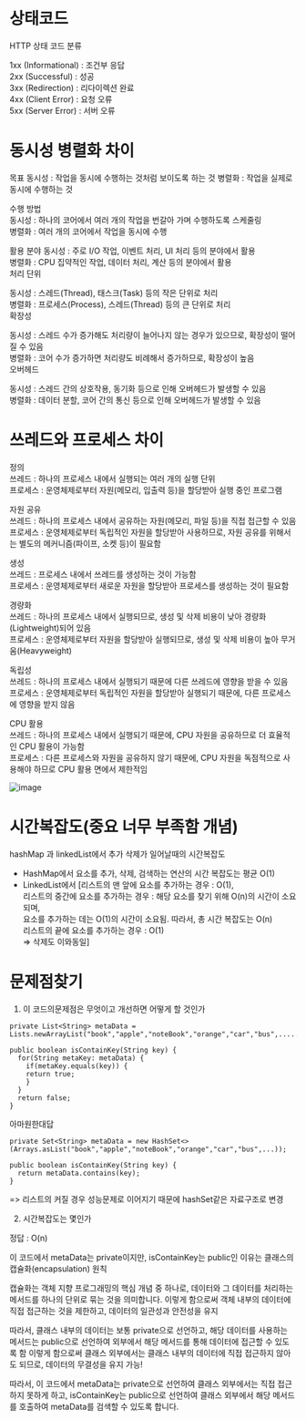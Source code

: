# 상태코드 
 HTTP 상태 코드 분류
 
1xx (Informational) : 조건부 응답  
2xx (Successful) : 성공  
3xx (Redirection) : 리다이렉션 완료  
4xx (Client Error) : 요청 오류  
5xx (Server Error) : 서버 오류  
 
# 동시성 병렬화 차이 
 
목표
동시성 : 작업을 동시에 수행하는 것처럼 보이도록 하는 것 
병렬화 : 작업을 실제로 동시에 수행하는 것  

수행 방법  
동시성 : 하나의 코어에서 여러 개의 작업을 번갈아 가며 수행하도록 스케줄링  
병렬화 : 여러 개의 코어에서 작업을 동시에 수행  

활용 분야
동시성 : 주로 I/O 작업, 이벤트 처리, UI 처리 등의 분야에서 활용  
병렬화 : CPU 집약적인 작업, 데이터 처리, 계산 등의 분야에서 활용  
처리 단위  

동시성 : 스레드(Thread), 태스크(Task) 등의 작은 단위로 처리  
병렬화 : 프로세스(Process), 스레드(Thread) 등의 큰 단위로 처리  
확장성  

동시성 : 스레드 수가 증가해도 처리량이 늘어나지 않는 경우가 있으므로, 확장성이 떨어질 수 있음  
병렬화 : 코어 수가 증가하면 처리량도 비례해서 증가하므로, 확장성이 높음  
오버헤드  

동시성 : 스레드 간의 상호작용, 동기화 등으로 인해 오버헤드가 발생할 수 있음  
병렬화 : 데이터 분할, 코어 간의 통신 등으로 인해 오버헤드가 발생할 수 있음  

# 쓰레드와 프로세스 차이     
 
정의  
쓰레드 : 하나의 프로세스 내에서 실행되는 여러 개의 실행 단위  
프로세스 : 운영체제로부터 자원(메모리, 입출력 등)을 할당받아 실행 중인 프로그램  

자원 공유  
쓰레드 : 하나의 프로세스 내에서 공유하는 자원(메모리, 파일 등)을 직접 접근할 수 있음  
프로세스 : 운영체제로부터 독립적인 자원을 할당받아 사용하므로, 자원 공유를 위해서는 별도의 메커니즘(파이프, 소켓 등)이 필요함  

생성  
쓰레드 : 프로세스 내에서 쓰레드를 생성하는 것이 가능함  
프로세스 : 운영체제로부터 새로운 자원을 할당받아 프로세스를 생성하는 것이 필요함  

경량화  
쓰레드 : 하나의 프로세스 내에서 실행되므로, 생성 및 삭제 비용이 낮아 경량화(Lightweight)되어 있음  
프로세스 : 운영체제로부터 자원을 할당받아 실행되므로, 생성 및 삭제 비용이 높아 무거움(Heavyweight)  

독립성  
쓰레드 : 하나의 프로세스 내에서 실행되기 때문에 다른 쓰레드에 영향을 받을 수 있음  
프로세스 : 운영체제로부터 독립적인 자원을 할당받아 실행되기 때문에, 다른 프로세스에 영향을 받지 않음  

CPU 활용  
쓰레드 : 하나의 프로세스 내에서 실행되기 때문에, CPU 자원을 공유하므로 더 효율적인 CPU 활용이 가능함  
프로세스 : 다른 프로세스와 자원을 공유하지 않기 때문에, CPU 자원을 독점적으로 사용해야 하므로 CPU 활용 면에서 제한적임  

![image](https://github.com/2nho/personal-study/assets/97571604/64362b86-6580-4e0c-b556-fa8404b2ff6f)




# 시간복잡도(중요 너무 부족함 개념)
 hashMap 과 linkedList에서 추가 삭제가 일어날때의 시간복잡도 
 
 - HashMap에서 요소를 추가, 삭제, 검색하는 연산의 시간 복잡도는 평균 O(1)
 - LinkedList에서 [리스트의 맨 앞에 요소를 추가하는 경우 : O(1),  
                  리스트의 중간에 요소를 추가하는 경우 : 해당 요소를 찾기 위해 O(n)의 시간이 소요되며,   
                  요소를 추가하는 데는 O(1)의 시간이 소요됨. 따라서, 총 시간 복잡도는 O(n)  
                  리스트의 끝에 요소를 추가하는 경우 : O(1)  
                  => 삭제도 이와동일]  

# 문제점찾기
1. 이 코드의문제점은 무엇이고 개선하면 어떻게 할 것인가
``` 
private List<String> metaData = Lists.newArrayList("book","apple","noteBook","orange","car","bus",.......n);
 
public boolean isContainKey(String key) {
  for(String metaKey: metaData) {
    if(metaKey.equals(key)) {  
    return true;            
    }       
  }      
  return false;
}
```

아마원한대답
```
private Set<String> metaData = new HashSet<>(Arrays.asList("book","apple","noteBook","orange","car","bus",...));
 
public boolean isContainKey(String key) {
  return metaData.contains(key);
}
```
=> 리스트의 커질 경우 성능문제로 이어지기 때문에 hashSet같은 자료구조로 변경 

2. 시간복잡도는 몇인가

정답 : O(n)



이 코드에서 metaData는 private이지만, isContainKey는 public인 이유는 클래스의 캡슐화(encapsulation) 원칙

캡슐화는 객체 지향 프로그래밍의 핵심 개념 중 하나로, 데이터와 그 데이터를 처리하는 메서드를 하나의 단위로 묶는 것을 의미합니다. 이렇게 함으로써 객체 내부의 데이터에 직접 접근하는 것을 제한하고, 데이터의 일관성과 안전성을 유지

따라서, 클래스 내부의 데이터는 보통 private으로 선언하고, 해당 데이터를 사용하는 메서드는 public으로 선언하여 외부에서 해당 메서드를 통해 데이터에 접근할 수 있도록 함 
이렇게 함으로써 클래스 외부에서는 클래스 내부의 데이터에 직접 접근하지 않아도 되므로, 데이터의 무결성을 유지 가능!

따라서, 이 코드에서 metaData는 private으로 선언하여 클래스 외부에서는 직접 접근하지 못하게 하고, isContainKey는 public으로 선언하여 클래스 외부에서 해당 메서드를 호출하여 metaData를 검색할 수 있도록 합니다.


